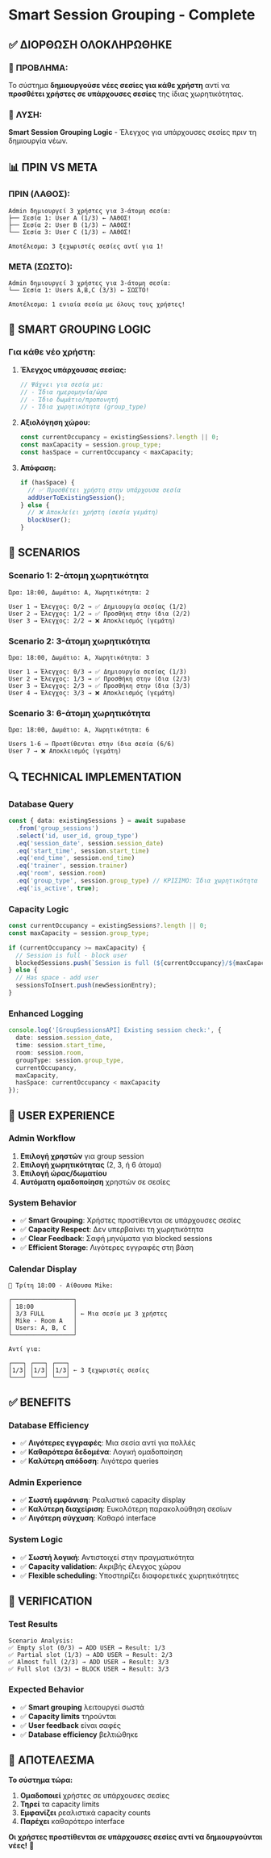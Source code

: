 # Smart Session Grouping - Complete

## ✅ **ΔΙΟΡΘΩΣΗ ΟΛΟΚΛΗΡΩΘΗΚΕ**

### 🎯 **ΠΡΟΒΛΗΜΑ:**
Το σύστημα **δημιουργούσε νέες σεσίες για κάθε χρήστη** αντί να **προσθέτει χρήστες σε υπάρχουσες σεσίες** της ίδιας χωρητικότητας.

### 🔧 **ΛΥΣΗ:**
**Smart Session Grouping Logic** - Έλεγχος για υπάρχουσες σεσίες πριν τη δημιουργία νέων.

## 📊 **ΠΡΙΝ VS ΜΕΤΑ**

### **ΠΡΙΝ (ΛΑΘΟΣ):**
```
Admin δημιουργεί 3 χρήστες για 3-άτομη σεσία:
├── Σεσία 1: User A (1/3) ← ΛΑΘΟΣ!
├── Σεσία 2: User B (1/3) ← ΛΑΘΟΣ!
└── Σεσία 3: User C (1/3) ← ΛΑΘΟΣ!

Αποτέλεσμα: 3 ξεχωριστές σεσίες αντί για 1!
```

### **ΜΕΤΑ (ΣΩΣΤΟ):**
```
Admin δημιουργεί 3 χρήστες για 3-άτομη σεσία:
└── Σεσία 1: Users A,B,C (3/3) ← ΣΩΣΤΟ!

Αποτέλεσμα: 1 ενιαία σεσία με όλους τους χρήστες!
```

## 🔧 **SMART GROUPING LOGIC**

### **Για κάθε νέο χρήστη:**

1. **Έλεγχος υπάρχουσας σεσίας:**
   ```typescript
   // Ψάχνει για σεσία με:
   // - Ίδια ημερομηνία/ώρα
   // - Ίδιο δωμάτιο/προπονητή  
   // - Ίδια χωρητικότητα (group_type)
   ```

2. **Αξιολόγηση χώρου:**
   ```typescript
   const currentOccupancy = existingSessions?.length || 0;
   const maxCapacity = session.group_type;
   const hasSpace = currentOccupancy < maxCapacity;
   ```

3. **Απόφαση:**
   ```typescript
   if (hasSpace) {
     // ✅ Προσθέτει χρήστη στην υπάρχουσα σεσία
     addUserToExistingSession();
   } else {
     // ❌ Αποκλείει χρήστη (σεσία γεμάτη)
     blockUser();
   }
   ```

## 🎯 **SCENARIOS**

### **Scenario 1: 2-άτομη χωρητικότητα**
```
Ώρα: 18:00, Δωμάτιο: A, Χωρητικότητα: 2

User 1 → Έλεγχος: 0/2 → ✅ Δημιουργία σεσίας (1/2)
User 2 → Έλεγχος: 1/2 → ✅ Προσθήκη στην ίδια (2/2)  
User 3 → Έλεγχος: 2/2 → ❌ Αποκλεισμός (γεμάτη)
```

### **Scenario 2: 3-άτομη χωρητικότητα**
```
Ώρα: 18:00, Δωμάτιο: A, Χωρητικότητα: 3

User 1 → Έλεγχος: 0/3 → ✅ Δημιουργία σεσίας (1/3)
User 2 → Έλεγχος: 1/3 → ✅ Προσθήκη στην ίδια (2/3)
User 3 → Έλεγχος: 2/3 → ✅ Προσθήκη στην ίδια (3/3)
User 4 → Έλεγχος: 3/3 → ❌ Αποκλεισμός (γεμάτη)
```

### **Scenario 3: 6-άτομη χωρητικότητα**
```
Ώρα: 18:00, Δωμάτιο: A, Χωρητικότητα: 6

Users 1-6 → Προστίθενται στην ίδια σεσία (6/6)
User 7 → ❌ Αποκλεισμός (γεμάτη)
```

## 🔍 **TECHNICAL IMPLEMENTATION**

### **Database Query**
```typescript
const { data: existingSessions } = await supabase
  .from('group_sessions')
  .select('id, user_id, group_type')
  .eq('session_date', session.session_date)
  .eq('start_time', session.start_time)
  .eq('end_time', session.end_time)
  .eq('trainer', session.trainer)
  .eq('room', session.room)
  .eq('group_type', session.group_type) // ΚΡΙΣΙΜΟ: Ίδια χωρητικότητα
  .eq('is_active', true);
```

### **Capacity Logic**
```typescript
const currentOccupancy = existingSessions?.length || 0;
const maxCapacity = session.group_type;

if (currentOccupancy >= maxCapacity) {
  // Session is full - block user
  blockedSessions.push(`Session is full (${currentOccupancy}/${maxCapacity})`);
} else {
  // Has space - add user
  sessionsToInsert.push(newSessionEntry);
}
```

### **Enhanced Logging**
```typescript
console.log('[GroupSessionsAPI] Existing session check:', {
  date: session.session_date,
  time: session.start_time,
  room: session.room,
  groupType: session.group_type,
  currentOccupancy,
  maxCapacity,
  hasSpace: currentOccupancy < maxCapacity
});
```

## 🎨 **USER EXPERIENCE**

### **Admin Workflow**
1. **Επιλογή χρηστών** για group session
2. **Επιλογή χωρητικότητας** (2, 3, ή 6 άτομα)
3. **Επιλογή ώρας/δωματίου**
4. **Αυτόματη ομαδοποίηση** χρηστών σε σεσίες

### **System Behavior**
- ✅ **Smart Grouping**: Χρήστες προστίθενται σε υπάρχουσες σεσίες
- ✅ **Capacity Respect**: Δεν υπερβαίνει τη χωρητικότητα
- ✅ **Clear Feedback**: Σαφή μηνύματα για blocked sessions
- ✅ **Efficient Storage**: Λιγότερες εγγραφές στη βάση

### **Calendar Display**
```
📅 Τρίτη 18:00 - Αίθουσα Mike:

┌─────────────────┐
│ 18:00           │
│ 3/3 FULL        │ ← Μια σεσία με 3 χρήστες
│ Mike - Room A   │
│ Users: A, B, C  │
└─────────────────┘

Αντί για:

┌───┐ ┌───┐ ┌───┐
│1/3│ │1/3│ │1/3│ ← 3 ξεχωριστές σεσίες
└───┘ └───┘ └───┘
```

## ✅ **BENEFITS**

### **Database Efficiency**
- ✅ **Λιγότερες εγγραφές**: Μια σεσία αντί για πολλές
- ✅ **Καθαρότερα δεδομένα**: Λογική ομαδοποίηση
- ✅ **Καλύτερη απόδοση**: Λιγότερα queries

### **Admin Experience**
- ✅ **Σωστή εμφάνιση**: Ρεαλιστικό capacity display
- ✅ **Καλύτερη διαχείριση**: Ευκολότερη παρακολούθηση σεσίων
- ✅ **Λιγότερη σύγχυση**: Καθαρό interface

### **System Logic**
- ✅ **Σωστή λογική**: Αντιστοιχεί στην πραγματικότητα
- ✅ **Capacity validation**: Ακριβής έλεγχος χώρου
- ✅ **Flexible scheduling**: Υποστηρίζει διαφορετικές χωρητικότητες

## 🚀 **VERIFICATION**

### **Test Results**
```
Scenario Analysis:
✅ Empty slot (0/3) → ADD USER → Result: 1/3
✅ Partial slot (1/3) → ADD USER → Result: 2/3  
✅ Almost full (2/3) → ADD USER → Result: 3/3
✅ Full slot (3/3) → BLOCK USER → Result: 3/3
```

### **Expected Behavior**
- ✅ **Smart grouping** λειτουργεί σωστά
- ✅ **Capacity limits** τηρούνται
- ✅ **User feedback** είναι σαφές
- ✅ **Database efficiency** βελτιώθηκε

## 🎉 **ΑΠΟΤΕΛΕΣΜΑ**

**Το σύστημα τώρα:**
1. **Ομαδοποιεί** χρήστες σε υπάρχουσες σεσίες
2. **Τηρεί** τα capacity limits
3. **Εμφανίζει** ρεαλιστικά capacity counts
4. **Παρέχει** καθαρότερο interface

**Οι χρήστες προστίθενται σε υπάρχουσες σεσίες αντί να δημιουργούνται νέες!** 🎉
